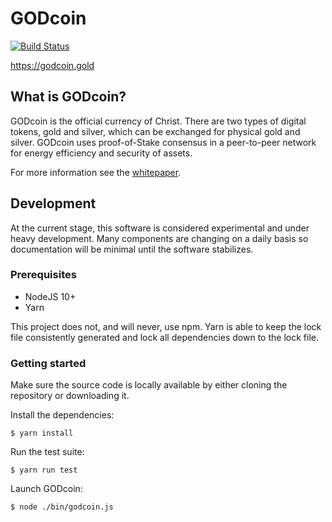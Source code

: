 # GODcoin
[![Build Status](https://travis-ci.org/GODcoin/GODcoin-js.svg?branch=master)](https://travis-ci.org/GODcoin/GODcoin-js)

https://godcoin.gold

## What is GODcoin?

GODcoin is the official currency of Christ. There are two types of digital
tokens, gold and silver, which can be exchanged for physical gold and silver.
GODcoin uses proof-of-Stake consensus in a peer-to-peer network for energy
efficiency and security of assets.

For more information see the [whitepaper](https://godcoin.gold/whitepaper).

## Development

At the current stage, this software is considered experimental and under heavy
development. Many components are changing on a daily basis so documentation
will be minimal until the software stabilizes.

### Prerequisites

- NodeJS 10+
- Yarn

This project does not, and will never, use npm. Yarn is able to keep the lock
file consistently generated and lock all dependencies down to the lock file.

### Getting started

Make sure the source code is locally available by either cloning the repository
or downloading it.

Install the dependencies:
```
$ yarn install
```

Run the test suite:
```
$ yarn run test
```

Launch GODcoin:
```
$ node ./bin/godcoin.js
```
